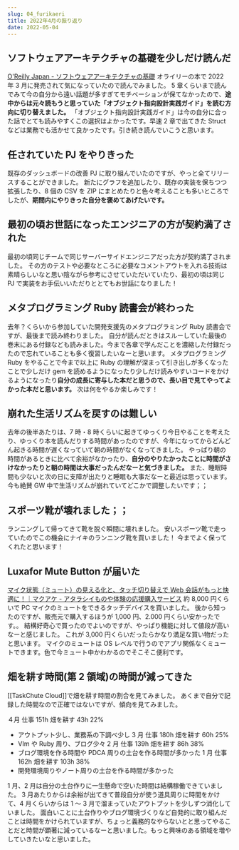 ```yaml
---
slug: 04_furikaeri
title: 2022年4月の振り返り
date: 2022-05-04
---
```


## ソフトウェアアーキテクチャの基礎を少しだけ読んだ

[O'Reilly Japan \- ソフトウェアアーキテクチャの基礎](https://www.oreilly.co.jp/books/9784873119823/)
オライリーの本で 2022 年 3 月に発売されて気になっていたので読んでみました。
5 章くらいまで読んでみて今の自分から遠い話題が多すぎてモチベーションが保てなかったので、**途中からは元々読もうと思っていた「オブジェクト指向設計実践ガイド」を読む方向に切り替えました。**
「オブジェクト指向設計実践ガイド」は今の自分に合った話でとても読みやすくこの選択はよかったです。早速 2 章で出てきた Struct などは業務でも活かせて良かったです。引き続き読んでいこうと思います。

## 任されていた PJ をやりきった

既存のダッシュボードの改善 PJ に取り組んでいたのですが、やっと全てリリースすることができました。
新たにグラフを追加したり、既存の実装を保ちつつ拡張したり、8 個の CSV を ZIP にまとめたりと色々考えることも多いところでしたが、**期間内にやりきった自分を褒めてあげたいです。**

## 最初の頃お世話になったエンジニアの方が契約満了された

最初の頃同じチームで同じサーバーサイドエンジニアだった方が契約満了されました。
その方のテストや必要なところに必要なコメントアウトを入れる技術は素晴らしいなと思い陰ながら参考にさせていただいていたり、最初の頃は同じ PJ で実装をお手伝いいただりととてもお世話になりました！

## メタプログラミング Ruby 読書会が終わった

去年？くらいから参加していた開発支援先のメタプログラミング Ruby 読書会ですが、最後まで読み終わりました。
自分が読んだときはスルーしていた最後の巻末にある付録なども読みました。今まで各章で学んだことを濃縮した付録だったので忘れていることも多く復習したいなーと思います。
メタプログラミング Ruby をやることで今まで以上に Ruby の理解が深まって引き出しが多くなったことで少しだけ gem を読めるようになったり少しだけ読みやすいコードをかけるようになったり**自分の成長に寄与した本だと思うので、長い目で見てやってよかった本だと思います。**
次は何をやるか楽しみです！

## 崩れた生活リズムを戻すのは難しい

去年の後半あたりは、7 時・8 時くらいに起きてゆっくり今日やることを考えたり、ゆっくり本を読んだりする時間があったのですが、今年になってからどんどん起きる時間が遅くなっていて朝の時間がなくなってきました。
やっぱり朝の時間があるときに比べて余裕がなかったり、**自分のやりたかったことに時間がさけなかったりと朝の時間は大事だったんだなーと気づきました。**
また、睡眠時間も少ないと次の日に支障が出たりと睡眠も大事だなーと最近は思っています。今も絶賛 GW 中で生活リズムが崩れていてどこかで調整したいです；；

## スポーツ靴が壊れました；；

ランニングして帰ってきて靴を脱ぐ瞬間に壊れました。
安いスポーツ靴で走っていたのでこの機会にナイキのランニング靴を買いました！
今までよく保ってくれたと思います！

## Luxafor Mute Button が届いた

[マイク状態（ミュート）の見える化と、タッチ切り替えで Web 会話がもっと快適に！｜マクアケ \- アタラシイものや体験の応援購入サービス](https://www.makuake.com/project/survaq02/)
約 8,000 円くらいで PC マイクのミュートをできるタッチデバイスを買いました。
後から知ったのですが、販売元で購入するほうが 1,000 円、2.000 円くらい安かったです。。
結構好奇心で買ったのでよいのですが、やっぱり機能に対して値段が高いなーと感じました。
これが 3,000 円くらいだったらかなり満足な買い物だったと思います。
マイクのミュートは OS レベルで行うのでアプリ関係なくミュートできます。色で今ミュート中かわかるのでそこそこ便利です。

## 畑を耕す時間(第 2 領域)の時間が減ってきた

[[TaskChute Cloud]]で畑を耕す時間の割合を見てみました。
あくまで自分で記録した時間なので正確ではないですが、傾向を見てみました。

４月 仕事 151h 畑を耕す 43h 22%

- アウトプット少し、業務系の下調べ少し
  3 月 仕事 180h 畑を耕す 60h 25%
- VIm や Ruby 周り、ブログ少々
  2 月 仕事 139h 畑を耕す 86h 38%
- ブログ環境を作る時間や PDCA 周りの土台を作る時間が多かった
  1 月 仕事 162h 畑を耕す 103h 38%
- 開発環境周りやノート周りの土台を作る時間が多かった

1 月、2 月は自分の土台作りに一生懸命で空いた時間は結構稼働できていました。
3 月あたりからは余裕が出てきて普段自分が使う道具周りに時間をかけて、4 月くらいからは 1 ～ 3 月で溜まっていたアウトプットを少しずつ消化していました。
面白いことに土台作りやブログ環境づくりなど自発的に取り組んだことは時間をかけられていますが、ちょっと義務的なやらないとと思ってやることだと時間が顕著に減っているなーと思いました。もっと興味のある領域を増やしていきたいなと思いました。
